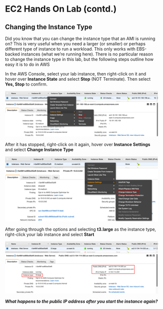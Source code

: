# **EC2 Hands On Lab (contd.)**
## **Changing the Instance Type**



Did you know that you can change the instance type that an AMI is running on? This is very useful when you need a larger (or smaller) or perhaps different type of instance to run a workload. This only works with EBS-backed instances (what we’re running here).  There is no particular reason to change the instance type in this lab, but the following steps outline how easy it is to do in AWS

In the AWS Console, select your lab instance, then right-click on it and hover over **Instance State** and select **Stop** (NOT Terminate).  Then select **Yes, Stop** to confirm.

![EC2-22](ec2-22.png)

After it has stopped, right-click on it again, hover over **Instance Settings** and select **Change Instance Type**

![EC2-23](ec2-23.png)

After going through the options and selecting **t3.large** as the instance type, right-click your lab instance and select **Start**

![EC2-24](ec2-24.png)

**_What happens to the public IP address after you start the instance again?_**


